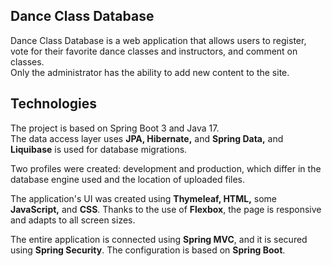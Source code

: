 ## Dance Class Database
Dance Class Database is a web application that allows users to register,     
vote for their favorite dance classes and instructors, and comment on classes.     
Only the administrator has the ability to add new content to the site.

## Technologies
The project is based on Spring Boot 3 and Java 17.      
The data access layer uses **JPA, Hibernate,** and **Spring Data,** and **Liquibase** is used for database migrations.

Two profiles were created: development and production, which differ in the database engine used and the location of uploaded files.

The application's UI was created using **Thymeleaf, HTML,** some **JavaScript,** and **CSS**. Thanks to the use of **Flexbox**, the page is responsive and adapts to all screen sizes.

The entire application is connected using **Spring MVC**, and it is secured using **Spring Security**. The configuration is based on **Spring Boot**.
